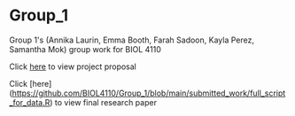 # Group_1
Group 1's (Annika Laurin, Emma Booth, Farah Sadoon, Kayla Perez, Samantha Mok) group work for BIOL 4110 

Click [here](https://github.com/BIOL4110/Group_1/blob/7fb4cbb7b5b33a062c255a7dd8d9c7c46c37fff8/BIOL%20_%204110%20Project%20Proposal.pdf) to view project proposal

Click [here]
(https://github.com/BIOL4110/Group_1/blob/main/submitted_work/full_script_for_data.R) to view final research paper
